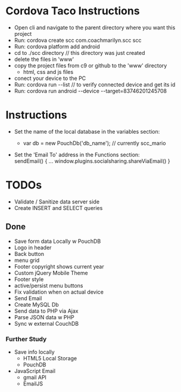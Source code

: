 # Cordova Taco Instructions
- Open cli and navigate to the parent directory where you want this project
- Run: cordova create scc com.coachmarilyn.scc scc
- Run: cordova platform add android
- cd to ./scc directory  // this directory was just created
- delete the files in 'www'
- copy the project files from c9 or github to the 'www' directory
    - html, css and js files
- conect your device to the PC
- Run: cordova run --list   // to verify connected device and get its id
- Run: cordova run android --device --target=83746201245708

# Instructions
- Set the name of the local database in the variables section:
    - var db = new PouchDb('db_name');  // currently scc_mario  
    
- Set the 'Email To' address in the Functions section:  
    sendEmail() {
        ...
        window.plugins.socialsharing.shareViaEmail()
    }


# TODOs
- Validate / Sanitize data server side
- Create INSERT and SELECT queries

## Done
- Save form data Locally w PouchDB
- Logo in header
- Back button
- menu grid
- Footer copyright shows current year
- Custom jQuery Mobile Theme
- Footer style
- active/persist menu buttons
- Fix validation when on actual device
- Send Email
- Create MySQL Db
- Send data to PHP via Ajax
- Parse JSON data w PHP
- Sync w external CouchDB

### Further Study
- Save info locally
  - HTML5 Local Storage
  - PouchDB
- JavaScript Email
  - gmail API
  - EmailJS
